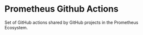 # Prometheus Github Actions

Set of GitHub actions shared by GitHub projects in the Prometheus Ecosystem.
